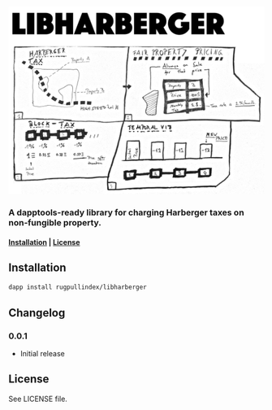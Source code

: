 <p align="center">
  <img src="/assets/harbergerschema.jpg" />
</p>

### A dapptools-ready library for charging Harberger taxes on non-fungible property.
#### [Installation](readme.md/#Installation) | [License](readme.md#License)

## Installation

```bash
dapp install rugpullindex/libharberger
```

## Changelog

### 0.0.1

- Initial release

## License

See LICENSE file.
